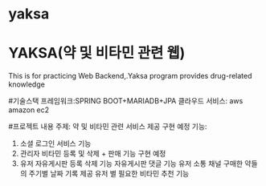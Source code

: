 # yaksa
# YAKSA(약 및 비타민 관련 웹)
This is for practicing Web Backend,.Yaksa program provides drug-related knowledge

#기술스택
프레임워크:SPRING BOOT+MARIADB+JPA
클라우드 서비스: aws amazon ec2

#프로젝트 내용
주제: 약 및 비타민 관련 서비스 제공
구현 예정 기능:
1) 소셜 로그인 서비스 기능
2) 관리자 
비타민 등록 및 삭제 + 판매 기능 구현 예정
3) 유저
자유게시판 등록 삭제 기능
자유게시판 댓글 기능
유저 소통 채널
구매한 약들의 주기별 날짜 기록 제공
유저 별 필요한 비타민 추천 기능
